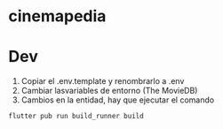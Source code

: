 # cinemapedia

# Dev

1. Copiar el .env.template y renombrarlo a .env
2. Cambiar lasvariables de entorno (The MovieDB)
3. Cambios en la entidad, hay que ejecutar el comando
```
flutter pub run build_runner build
```